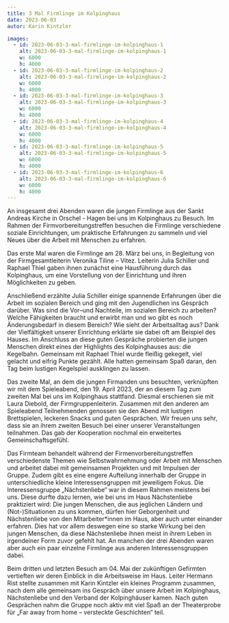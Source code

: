 ```yaml
---
title: 3 Mal Firmlinge im Kolpinghaus
date: 2023-06-03
autor: Karin Kintzler

images:
  - id: 2023-06-03-3-mal-firmlinge-im-kolpinghaus-1
    alt: 2023-06-03-3-mal-firmlinge-im-kolpinghaus-1
    w: 6000
    h: 4000
  - id: 2023-06-03-3-mal-firmlinge-im-kolpinghaus-2
    alt: 2023-06-03-3-mal-firmlinge-im-kolpinghaus-2
    w: 6000
    h: 4000
  - id: 2023-06-03-3-mal-firmlinge-im-kolpinghaus-3
    alt: 2023-06-03-3-mal-firmlinge-im-kolpinghaus-3
    w: 6000
    h: 4000
  - id: 2023-06-03-3-mal-firmlinge-im-kolpinghaus-4
    alt: 2023-06-03-3-mal-firmlinge-im-kolpinghaus-4
    w: 6000
    h: 4000
  - id: 2023-06-03-3-mal-firmlinge-im-kolpinghaus-5
    alt: 2023-06-03-3-mal-firmlinge-im-kolpinghaus-5
    w: 6000
    h: 4000
  - id: 2023-06-03-3-mal-firmlinge-im-kolpinghaus-6
    alt: 2023-06-03-3-mal-firmlinge-im-kolpinghaus-6
    w: 6000
    h: 4000
---
```


<!--mehr-->
An insgesamt drei Abenden waren die jungen Firmlinge aus der Sankt Andreas Kirche in Orschel - Hagen bei uns im Kolpinghaus zu Besuch. 
Im Rahmen der Firmvorbereitungstreffen besuchen die Firmlinge verschiedene soziale Einrichtungen, um praktische Erfahrungen zu sammeln und viel Neues über die Arbeit mit Menschen zu erfahren. 

Das erste Mal waren die Firmlinge am 28. März bei uns, in Begleitung von der Firmgesamtleiterin Veronika Tiline – Vitez. Leiterin Julia Schiller und Raphael Thiel gaben ihnen zunächst eine Hausführung durch das Kolpinghaus, um eine Vorstellung von der Einrichtung und ihren Möglichkeiten zu geben.

Anschließend erzählte Julia Schiller einige spannende Erfahrungen über die Arbeit im sozialen Bereich und ging mit den Jugendlichen ins Gespräch darüber. 
Was sind die Vor–und Nachteile, im sozialen Bereich zu arbeiten? 
Welche Fähigkeiten braucht und erwirbt man und wo gibt es noch Änderungsbedarf in diesem Bereich? Wie sieht der Arbeitsalltag aus?
Dank der Vielfältigkeit unserer Einrichtung erklärte sie dabei oft am Beispiel des Hauses. 
Im Anschluss an diese guten Gespräche probierten die jungen Menschen direkt eines der Highlights des Kolpinghauses aus: die Kegelbahn. Gemeinsam mit Raphael Thiel wurde fleißig gekegelt, viel gelacht und eifrig Punkte gezählt. 
Alle hatten gemeinsam Spaß daran, den Tag beim lustigen Kegelspiel ausklingen zu lassen.

Das zweite Mal, an dem die jungen Firmanden uns besuchten, verknüpften wir mit dem Spieleabend, den 19. April 2023, der an diesem Tag zum zweiten Mal bei uns im Kolpinghaus stattfand. Diesmal erschienen sie mit Laura Diebold, der Firmgruppenleiterin.
Zusammen mit den anderen am Spieleabend Teilnehmenden genossen sie den Abend mit lustigen Brettspielen, leckeren Snacks und guten Gesprächen. Wir freuen uns sehr, dass sie an ihrem zweiten Besuch bei einer unserer Veranstaltungen teilnahmen. Das gab der Kooperation nochmal ein erweitertes Gemeinschaftsgefühl.

Das Firmteam behandelt während der Firmenvorbereitungstreffen verschiedenste Themen wie Selbstwahrnehmung oder Arbeit mit Menschen und arbeitet dabei mit gemeinsamen Projekten und mit Impulsen der Gruppe.
Zudem gibt es eine engere Aufteilung innerhalb der Gruppe in unterschiedliche kleine Interessensgruppen mit jeweiligem Fokus. 
Die Interessensgruppe „Nächstenliebe“ war in diesem Rahmen meistens bei uns. Diese durfte dazu lernen, wie bei uns im Haus Nächstenliebe praktiziert wird: Die jungen Menschen, die aus jeglichen Ländern und (Not-)Situationen zu uns kommen, dürfen hier Geborgenheit und Nächstenliebe von den Mitarbeiter*innen im Haus, aber auch unter einander erfahren. Dies hat vor allem deswegen eine so starke Wirkung bei den jungen Menschen, da diese Nächstenliebe ihnen meist in ihrem Leben in irgendeiner Form zuvor gefehlt hat. An manchen der drei Abenden waren aber auch ein paar einzelne Firmlinge aus anderen Interessensgruppen dabei.

Beim dritten und letzten Besuch am 04. Mai der zukünftigen Gefirmten vertieften wir deren Einblick in die Arbeitsweise im Haus. Leiter Hermann Rist stellte zusammen mit Karin Kintzler ein kleines Programm zusammen, nach dem alle gemeinsam ins Gespräch über unsere Arbeit im Kolpinghaus, Nächstenliebe und den Verband der Kolpinghäuser kamen. Nach guten Gesprächen nahm die Gruppe noch aktiv mit viel Spaß an der Theaterprobe für „Far away from home – versteckte Geschichten“ teil.
